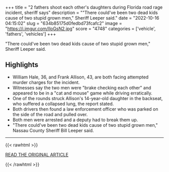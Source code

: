 +++
title = "2 fathers shoot each other's daughters during Florida road rage incident, sheriff says"
description = "\"There could've been two dead kids cause of two stupid grown men,\" Sheriff Leeper said."
date = "2022-10-16 04:15:02"
slug = "634b85175d0fedbd73fcafc2"
image = "https://i.imgur.com/IloGsN2.jpg"
score = "4748"
categories = ['vehicle', 'fathers', 'vehicles']
+++

\"There could've been two dead kids cause of two stupid grown men,\" Sheriff Leeper said.

## Highlights

- William Hale, 36, and Frank Allison, 43, are both facing attempted murder charges for the incident.
- Witnesses say the two men were "brake checking each other" and appeared to be in a "cat and mouse" game while driving erratically.
- One of the rounds struck Allison's 14-year-old daughter in the backseat, who suffered a collapsed lung, the report stated.
- Both drivers then found a law enforcement officer who was parked on the side of the road and pulled over.
- Both men were arrested and a deputy had to break them up.
- "There could've been two dead kids cause of two stupid grown men," Nassau County Sheriff Bill Leeper said.

---

{{< rawhtml >}}
  <p class="article-category">
    <a target="_blank" href="https://www.fox35orlando.com/news/florida-fathers-shoot-each-others-daughters-during-apparent-road-rage-incident-sheriff-says">READ THE ORIGINAL ARTICLE</a>
  </p>
{{< /rawhtml >}}
